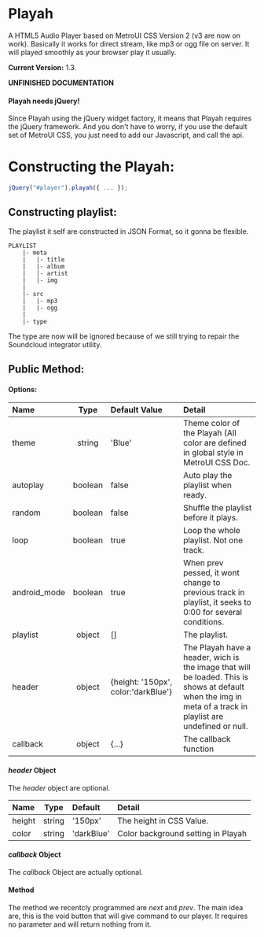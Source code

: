 # Playah
A HTML5 Audio Player based on MetroUI CSS Version 2 (v3 are now on work). Basically it works for direct stream, like mp3 or ogg file on server.
It will played smoothly as your browser play it usually.

**Current Version:** 1.3.

**UNFINISHED DOCUMENTATION**


#### Playah needs jQuery!
Since Playah using the jQuery widget factory, it means that Playah requires the jQuery framework. And you don't have to worry, if you use the default set of MetroUI CSS, you just need to add our Javascript, and call the api.

# Constructing the Playah:
```javascript
jQuery("#player").playah({ ... });
```

## Constructing playlist:
The playlist it self are constructed in JSON Format, so it gonna be flexible.
```
PLAYLIST
	|- meta
	|	|- title
	|	|- album
	|	|- artist
	|	|- img
	|
	|- src
	|	|- mp3
	|	|- ogg
	|
	|- type
```
The type are now will be ignored because of we still trying to repair the Soundcloud integrator utility.

## Public Method:
#### Options:
|Name|Type|Default Value|Detail|
|:------|:-----:|:-------|:-----------------------|
|theme|string|'Blue'|Theme color of the Playah (All color are defined in global style in MetroUI CSS Doc.|
|autoplay|boolean|false|Auto play the playlist when ready.|
|random|boolean|false|Shuffle the playlist before it plays.|
|loop|boolean|true|Loop the whole playlist. Not one track.|
|android_mode|boolean|true|When prev pessed, it wont change to previous track in playlist, it seeks to 0:00 for several conditions.|
|playlist|object|[]|The playlist.|
|header|object|{height: '150px', color:'darkBlue'}|The Playah have a header, wich is the image that will be loaded. This is shows at default when the img in meta of a track in playlist are undefined or null.|
|callback|object|{...}|The callback function|

#### *header* Object

The *header* object are optional.

|Name|Type|Default|Detail|
|:------|:-----:|:-------|:-----------------------|
|height|string|'150px'|The height in CSS Value.|
|color|string|'darkBlue'|Color background setting in Playah|

#### *callback* Object

The *callback* Object are actually optional.

#### Method
The method we recentcly programmed are *next* and *prev*. The main idea are, this is the void button that will give command to our player. It requires no parameter and will return nothing from it.
